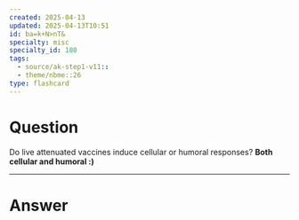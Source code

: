 ```yaml
---
created: 2025-04-13
updated: 2025-04-13T10:51
id: ba=k+N>nT&
specialty: misc
specialty_id: 180
tags:
  - source/ak-step1-v11::
  - theme/nbme::26
type: flashcard
---
```


# Question
Do live attenuated vaccines induce cellular or humoral responses?   **Both cellular and humoral :)**

---

# Answer
